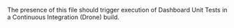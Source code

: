 The presence of this file should trigger execution of Dashboard Unit Tests in a Continuous Integration (Drone) build.